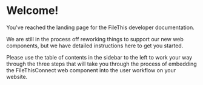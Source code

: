 # Welcome!

You've reached the landing page for the FileThis developer documentation.

We are still in the process off reworking things to support our new web components, but we have detailed instructions here to get you started.

Please use the table of contents in the sidebar to the left to work your way through the three steps that will take you through the process of embedding the FileThisConnect web component into the user workflow on your website.
